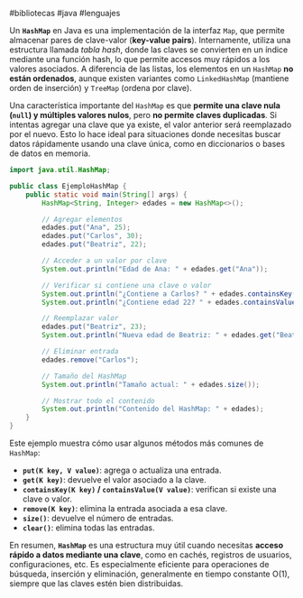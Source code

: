 #bibliotecas #java #lenguajes

Un **`HashMap`** en Java es una implementación de la interfaz `Map`, que permite almacenar pares de clave-valor (**key-value pairs**). Internamente, utiliza una estructura llamada *tabla hash*, donde las claves se convierten en un índice mediante una función hash, lo que permite accesos muy rápidos a los valores asociados. A diferencia de las listas, los elementos en un `HashMap` **no están ordenados**, aunque existen variantes como `LinkedHashMap` (mantiene orden de inserción) y `TreeMap` (ordena por clave).

Una característica importante del `HashMap` es que **permite una clave nula (`null`) y múltiples valores nulos**, pero **no permite claves duplicadas**. Si intentas agregar una clave que ya existe, el valor anterior será reemplazado por el nuevo. Esto lo hace ideal para situaciones donde necesitas buscar datos rápidamente usando una clave única, como en diccionarios o bases de datos en memoria.

```java
import java.util.HashMap;

public class EjemploHashMap {
    public static void main(String[] args) {
        HashMap<String, Integer> edades = new HashMap<>();

        // Agregar elementos
        edades.put("Ana", 25);
        edades.put("Carlos", 30);
        edades.put("Beatriz", 22);

        // Acceder a un valor por clave
        System.out.println("Edad de Ana: " + edades.get("Ana"));

        // Verificar si contiene una clave o valor
        System.out.println("¿Contiene a Carlos? " + edades.containsKey("Carlos"));
        System.out.println("¿Contiene edad 22? " + edades.containsValue(22));

        // Reemplazar valor
        edades.put("Beatriz", 23);
        System.out.println("Nueva edad de Beatriz: " + edades.get("Beatriz"));

        // Eliminar entrada
        edades.remove("Carlos");

        // Tamaño del HashMap
        System.out.println("Tamaño actual: " + edades.size());

        // Mostrar todo el contenido
        System.out.println("Contenido del HashMap: " + edades);
    }
}
```

Este ejemplo muestra cómo usar algunos métodos más comunes de `HashMap`:
- **`put(K key, V value)`**: agrega o actualiza una entrada.
- **`get(K key)`**: devuelve el valor asociado a la clave.
- **`containsKey(K key)` / `containsValue(V value)`**: verifican si existe una clave o valor.
- **`remove(K key)`**: elimina la entrada asociada a esa clave.
- **`size()`**: devuelve el número de entradas.
- **`clear()`**: elimina todas las entradas.

En resumen, **`HashMap`** es una estructura muy útil cuando necesitas **acceso rápido a datos mediante una clave**, como en cachés, registros de usuarios, configuraciones, etc. Es especialmente eficiente para operaciones de búsqueda, inserción y eliminación, generalmente en tiempo constante O(1), siempre que las claves estén bien distribuidas.
